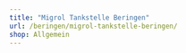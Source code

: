 ```yaml
---
title: "Migrol Tankstelle Beringen"
url: /beringen/migrol-tankstelle-beringen/
shop: Allgemein
---
```

